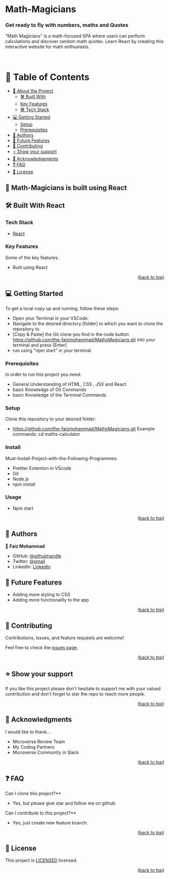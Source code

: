 # Math-Magicians
### Get ready to fly with numbers, maths and Quotes
"Math Magicians" is a math-focused SPA where users can perform calculations and discover random math quotes. Learn React by creating this interactive website for math enthusiasts.

<a name="readme-top"></a>

<div align="center">

  <br/>

</div>

# 📗 Table of Contents

- [📖 About the Project](#about-project)
  - [🛠 Built With](#built-with)
  - [Key Features](#key-features)
  - [🛠 Tech Stack](#tech-stack)
- [💻 Getting Started](#getting-started)
  - [Setup](#setup)
  - [Prerequisites](#prerequisites)
- [👥 Authors](#authors)
- [🔭 Future Features](#future-features)
- [🤝 Contributing](#contributing)
- [⭐️ Show your support](#support)
- [🙏 Acknowledgements](#acknowledgements)
- [❓ FAQ](#faq)
- [📝 License](#license)

## 📖 Math-Magicians is built using React

## 🛠 Built With <a name="built-with">React</a>

### Tech Stack <a name="tech-stack"></a>

  <ul>
    <li><a href="https://developer.mozilla.org/ru/docs/Web/HTML">React</a></li>
  </ul>

### Key Features <a name="key-features">

Some of the key features:

- Built using React

<p align="right">(<a href="#readme-top">back to top</a>)</p>

## 💻 Getting Started <a name="getting-started"></a>

To get a local copy up and running, follow these steps:

- Open your Terminal in your VSCode.
- Navigate to the desired directory [folder] to which you want to clone the repository to
- [Copy & Paste] the Git clone you find in the code button https://github.com/the-faizmohammad/MathsMagicians.git into your terminal and press [Enter]
- run using "npm start" in your terminal

### Prerequisites

In order to run this project you need:

- General Understanding of HTML, CSS , JSX and React
- basic Knowledge of Git Commands
- basic Knowledge of the Terminal Commands

### Setup

Clone this repository to your desired folder:

-  https://github.com/the-faizmohammad/MathsMagicians.git
Example commands:
  cd maths-calculator
### Install

Must-Install-Project-with-the-Following-Programmes:

- Prettier Extention in VScode
- Git
- Node.js
- npm install

### Usage

- Npm start

<p align="right">(<a href="#readme-top">back to top</a>)</p>

## 👥 Authors <a name="authors"></a>

👤 **Faiz Mohammad**

- GitHub: [@githubhandle](https://github.com/HossainAraf)
- Twitter: [@gmail](email2faizm@gmail.com)
- LinkedIn: [LinkedIn](https://www.linkedin.com/in/faiz-mohammad-967354142/)

## 🔭 Future Features <a name="future-features"></a>

- Adding more styling to CSS
- Adding more functionality to the app

<p align="right">(<a href="#readme-top">back to top</a>)</p>

## 🤝 Contributing <a name="contributing"></a>

Contributions, issues, and feature requests are welcome!

Feel free to check the [issues page](https://github.com/the-faizmohammad/Maths-Magicians/issues).

<p align="right">(<a href="#readme-top">back to top</a>)</p>

## ⭐️ Show your support <a name="support"></a>

If you like this project please don't hesitate to support me with your valued contribution and don't forget to star the repo to reach more
people.

<p align="right">(<a href="#readme-top">back to top</a>)</p>

## 🙏 Acknowledgments <a name="acknowledgements"></a>

I would like to thank...

- Microverse Review Team
- My Coding Partners
- Microverse Community in Slack

<p align="right">(<a href="#readme-top">back to top</a>)</p>

## ❓ FAQ <a name="faq"></a>

Can I clone this project?\*\*

- Yes, but please give star and follow me on github. 

Can I contribute to this project?\*\*

- Yes, just create new feature branch.

<p align="right">(<a href="#readme-top">back to top</a>)</p>

## 📝 License <a name="license"></a>

This project is [LICENSED](./LICENSE) licensed.

<p align="right">(<a href="#readme-top">back to top</a>)</p>

